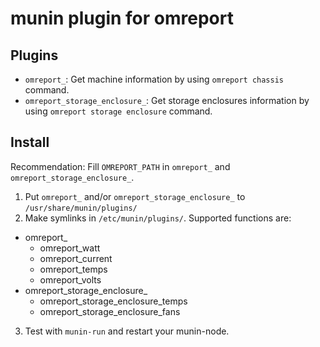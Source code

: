 # munin plugin for omreport

## Plugins
- `omreport_`: Get machine information by using `omreport chassis` command.
- `omreport_storage_enclosure_`: Get storage enclosures information by using
  `omreport storage enclosure` command.

## Install
Recommendation: Fill `OMREPORT_PATH` in `omreport_` and `omreport_storage_enclosure_`.

1. Put `omreport_` and/or `omreport_storage_enclosure_` to `/usr/share/munin/plugins/`
2. Make symlinks in `/etc/munin/plugins/`. Supported functions are:
 * omreport_
    * omreport_watt
    * omreport_current
    * omreport_temps
    * omreport_volts
 * omreport_storage_enclosure_
    * omreport_storage_enclosure_temps
    * omreport_storage_enclosure_fans
3. Test with `munin-run` and restart your munin-node.
